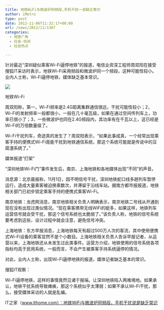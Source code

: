 ```yaml
---
title: 地铁WiFi与微波炉同频段,手机干扰一说缺乏常识
author: iMetro
type: post
date: 2012-11-06T11:32:17+00:00
url: /news/2012/11/1387
categories:
  - 地铁广角
  - 社会-坊间
  - 社会热点

---
```

针对最近“深圳疑似乘客Wi-Fi逼停地铁”的报道，电信业资深工程师周双阳在接受搜狐IT采访时表示，地铁Wi-Fi采用频段和微波炉同一个频段，这种可能性较小。业内人士称，Wi-Fi逼停地铁，媒体缺乏基本常识。

![][1] 

地铁Wi-Fi

周双阳称，第一，Wi-Fi频率是2.4G距离集群通信很远，干扰可能性较小；2，Wi-Fi的发射频率一般都很小，一般在几十毫瓦级，如果在通过空间传列车上，功率已很小了；3、一些微波炉也同在2.4G频段内，其功率有在千瓦以上，这已经是Wi-Fi的万倍数量级了。

Wi-Fi干扰列车，奇迹真的发生了？周双阳表示，“如果此事成真，一个经常出现乘客手持的便携式Wi-Fi竟能干扰到地铁通信系统，那这个系统可能就是传说中的豆腐渣系统了。”

媒体报道“打架”

“深圳地铁Wi-Fi门”事件发生后，南京、上海地铁和各地媒体出现“不同”的声音。

消息源：北京晨报称，11月1日，因不明信号干扰，深圳地铁蛇口线多趟列车暂停运行，造成大量乘客被迫换乘数次，并滞留于沿线车站。据南方都市报报道，地铁相关部门已初步锁定乘客手持的便携式乘客Wi-Fi。

南京地铁：龙虎网消息，南京地铁相关负责人明确表示，南京地铁二号线从开通到现在没有出现过类似情况。“现在乘客携带无线WiFi的挺多，如果这样，地铁列车运营信号就会受干扰，那这个信号系统也太脆弱了。”该负责人称，地铁的信号系统要考虑到这些，设计过程中就会注意，避免信号冲突。

上海地铁：东方早报消息，上海地铁每天有超过500万人次的客流，其中使用便携式Wi-Fi设备的乘客显然不是个小数目。上海地铁相关负责人告诉早报记者，从运营以来，上海地铁还从未发生过此类事件。运营方介绍，地铁使用的信号系统各项指标均高于民用系统，一般而言，不会产生被乘客手持系统逼停的情况。

对此，业内人士称，出现Wi-Fi逼停地铁的报道，媒体记者缺乏基本的常识。

搜狐IT观察：

Wi-Fi逼停地铁，这样的事情竟然见诸于报端。让深圳地铁陷入两难境地。如果承认，地铁干扰系统导致瘫痪，那这个系统似乎太薄弱；如果不承认Wi-Fi干扰，那么，接受媒体采访的人就是乱编。

IT之家（www.ithome.com）：地铁WiFi与微波炉同频段，手机干扰说是缺乏常识

 [1]: http://img.ithome.com/newsuploadfiles/2012/11/20121105_094559_231.jpg